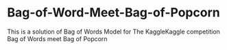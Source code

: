 # Bag-of-Word-Meet-Bag-of-Popcorn
This is a solution of Bag of Words Model for The  KaggleKaggle  competition Bag of Words meet Bag of Popcorn
